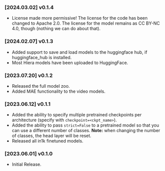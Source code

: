 ### **[2024.03.02]** v0.1.4
 - License made more permissive! The license for the code has been changed to Apache 2.0. The license for the model remains as CC BY-NC 4.0, though (nothing we can do about that).

### **[2024.02.07]** v0.1.3
 - Added support to save and load models to the huggingface hub, if huggingface_hub is installed.
 - Most Hiera models have been uploaded to HuggingFace.

### **[2023.07.20]** v0.1.2
 - Released the full model zoo.
 - Added MAE functionality to the video models.

### **[2023.06.12]** v0.1.1
 - Added the ability to specify multiple pretrained checkpoints per architecture (specify with `checkpoint=<ckpt_name>`).
 - Added the ability to pass `strict=False` to a pretrained model so that you can use a different number of classes. **Note:** when changing the number of classes, the head layer will be reset.
 - Released all in1k finetuned models.

### **[2023.06.01]** v0.1.0
 - Initial Release.
